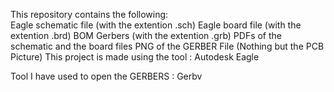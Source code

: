 This repository contains the following:                  
Eagle schematic file (with the extention .sch) 
Eagle board file (with the extention .brd) 
BOM 
Gerbers (with the extention .grb) 
PDFs of the schematic and the board files 
PNG of the GERBER File (Nothing but the PCB Picture) 
This project is made using the tool : Autodesk Eagle 

Tool I have used to open the GERBERS : Gerbv 
